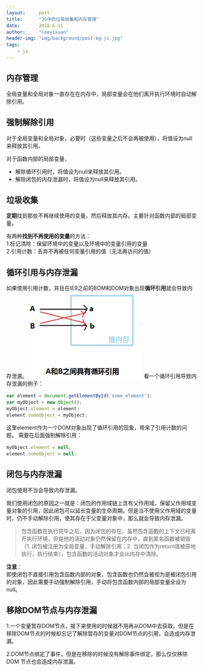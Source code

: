 ```yaml
---
layout:     post
title:      "JS中的垃圾收集和内存管理"
date:       2018-6-11
author:     "leeyixuan"
header-img: "img/background/post-bg-js.jpg"
tags:
    - js
---
```

## 内存管理
全局变量和全局对象一直存在在内存中，局部变量会在他们离开执行环境时自动解除引用。
## 强制解除引用
对于全局变量和全局对象，必要时（这些变量之后不会再被使用），将值设为null来释放其引用。    

对于函数内部的局部变量，
- 解除循环引用时，将值设为null来释放其引用。
- 解除闭包的内存泄漏时，将值设为null来释放其引用。


## 垃圾收集
**定期**找到那些不再继续使用的变量，然后释放其内存。主要针对函数内部的局部变量。   

有两种**找到不再使用的变量**的方法：   
1.标记清除：保留环境中的变量以及环境中的变量引用的变量     
2.引用计数：丢弃不再被任何变量引用的值（无法再访问的值） 

## 循环引用与内存泄漏 
如果使用引用计数，并且在IE9之前的BOM和DOM对象出现**循环引用**就会导致内存泄漏。
 <img  width="300"  src="https://www.github.com/CoolRabbit520/photos/raw/master/小书匠/1532487411264.png" />
看一个循环引用导致内存泄漏的例子：
```javascript
var element = document.getElementById('some_element');
var myObject = new Object();
myObject.element = element;
element.someObject = myObject;

```
这里element作为一个DOM对象出现了循环引用的现象，带来了引用计数的问题。
需要在后面强制解除引用：
```javascript
myObject.element = null;
element.someObject = null;
```
## 闭包与内存泄漏
闭包使用不当会导致内存泄漏。

我们使用闭包的原因之一就是：闭包的作用域链上含有父作用域，保留父作用域变量对象的引用，因此闭包可以延长变量的生命周期。但是当不使用父作用域的变量时，仍不手动解除引用，使其存在于父变量对象中，那么就会导致内存泄漏。

>包含函数在执行完毕之后，因为闭包的存在，虽然包含函数的上下文已经离开执行环境，但是他的活动对象仍然保留在内存中，直到匿名函数被销毁（1. 闭包被注册为全局变量，手动解除引用；2. 当闭包作为return值被原地执行，执行结束），包含函数的活动对象才会从内存中清除。

**注意**：    
即使闭包不直接引用包含函数内部的对象，包含函数也仍然会被视为是被闭包引用的对象，因此需要手动强制解除引用，手动将包含函数内部的局部变量全设为null。


## 移除DOM节点与内存泄漏

1.一个变量暂存DOM节点，接下来使用的时候就不用再从DOM中去获取。但是在移除DOM节点的时候却忘记了解除暂存的变量对DOM节点的引用，会造成内存泄漏。

2.DOM节点绑定了事件，但是在移除的时候没有解除事件绑定，那么仅仅移除DOM 节点也会造成内存泄漏。

